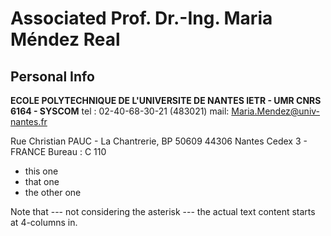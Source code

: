 Associated Prof. Dr.-Ing. Maria Méndez Real
============
Personal Info
------------
**ECOLE POLYTECHNIQUE DE L'UNIVERSITE DE NANTES
IETR - UMR CNRS 6164 - SYSCOM**
tel : 02-40-68-30-21 (483021)
mail: Maria.Mendez@univ-nantes.fr

Rue Christian PAUC - La Chantrerie, BP 50609
44306 Nantes Cedex 3 - FRANCE
Bureau : C 110

  * this one
  * that one
  * the other one

Note that --- not considering the asterisk --- the actual text
content starts at 4-columns in.

